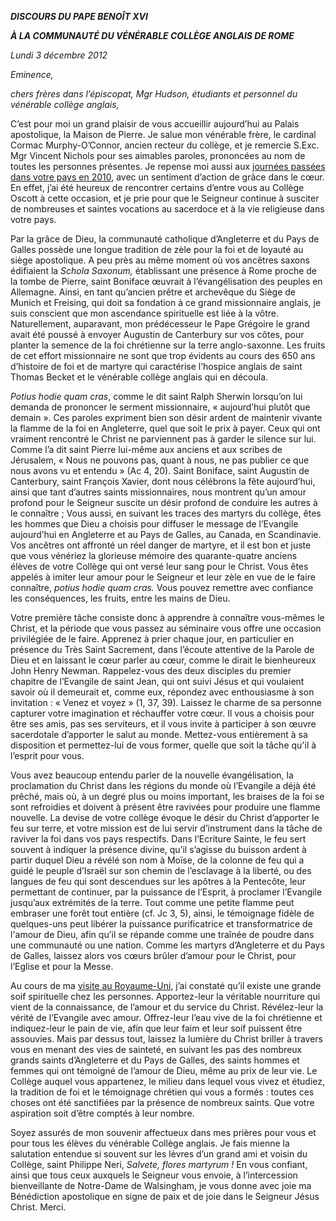 ***DISCOURS DU PAPE BENOÎT XVI***

***À LA COMMUNAUTÉ DU VÉNÉRABLE COLLÈGE ANGLAIS DE ROME***

*Lundi 3 décembre 2012*

*Eminence,*

*chers frères dans l’épiscopat,* *Mgr Hudson,* *étudiants et personnel du vénérable collège anglais,*

C’est pour moi un grand plaisir de vous accueillir aujourd’hui au Palais apostolique, la Maison de Pierre. Je salue mon vénérable frère, le cardinal Cormac Murphy-O’Connor, ancien recteur du collège, et je remercie S.Exc. Mgr Vincent Nichols pour ses aimables paroles, prononcées au nom de toutes les personnes présentes. Je repense moi aussi aux [journées passées dans votre pays en 2010](/content/benedict-xvi/fr/travels/2010/index_regno-unito.html), avec un sentiment d’action de grâce dans le cœur. En effet, j’ai été heureux de rencontrer certains d’entre vous au Collège Oscott à cette occasion, et je prie pour que le Seigneur continue à susciter de nombreuses et saintes vocations au sacerdoce et à la vie religieuse dans votre pays.

Par la grâce de Dieu, la communauté catholique d’Angleterre et du Pays de Galles possède une longue tradition de zèle pour la foi et de loyauté au siège apostolique. A peu près au même moment où vos ancêtres saxons édifiaient la *Schola Saxonum,* établissant une présence à Rome proche de la tombe de Pierre, saint Boniface œuvrait à l’évangélisation des peuples en Allemagne. Ainsi, en tant qu’ancien prêtre et archevêque du Siège de Munich et Freising, qui doit sa fondation à ce grand missionnaire anglais, je suis conscient que mon ascendance spirituelle est liée à la vôtre. Naturellement, auparavant, mon prédécesseur le Pape Grégoire le grand avait été poussé à envoyer Augustin de Canterbury sur vos côtes, pour planter la semence de la foi chrétienne sur la terre anglo-saxonne. Les fruits de cet effort missionnaire ne sont que trop évidents au cours des 650 ans d’histoire de foi et de martyre qui caractérise l’hospice anglais de saint Thomas Becket et le vénérable collège anglais qui en découla.

*Potius hodie quam cras*, comme le dit saint Ralph Sherwin lorsqu’on lui demanda de prononcer le serment missionnaire, « aujourd’hui plutôt que demain ». Ces paroles expriment bien son désir ardent de maintenir vivante la flamme de la foi en Angleterre, quel que soit le prix à payer. Ceux qui ont vraiment rencontré le Christ ne parviennent pas à garder le silence sur lui. Comme l’a dit saint Pierre lui-même aux anciens et aux scribes de Jérusalem, « Nous ne pouvons pas, quant à nous, ne pas publier ce que nous avons vu et entendu » (Ac 4, 20). Saint Boniface, saint Augustin de Canterbury, saint François Xavier, dont nous célébrons la fête aujourd’hui, ainsi que tant d’autres saints missionnaires, nous montrent qu’un amour profond pour le Seigneur suscite un désir profond de conduire les autres à le connaître ; Vous aussi, en suivant les traces des martyrs du collège, êtes les hommes que Dieu a choisis pour diffuser le message de l’Evangile aujourd’hui en Angleterre et au Pays de Galles, au Canada, en Scandinavie. Vos ancêtres ont affronté un réel danger de martyre, et il est bon et juste que vous vénériez la glorieuse mémoire des quarante-quatre anciens élèves de votre Collège qui ont versé leur sang pour le Christ. Vous êtes appelés à imiter leur amour pour le Seigneur et leur zèle en vue de le faire connaître, *potius hodie quam cras.* Vous pouvez remettre avec confiance les conséquences, les fruits, entre les mains de Dieu.

Votre première tâche consiste donc à apprendre à connaître vous-mêmes le Christ, et la période que vous passez au séminaire vous offre une occasion privilégiée de le faire. Apprenez à prier chaque jour, en particulier en présence du Très Saint Sacrement, dans l’écoute attentive de la Parole de Dieu et en laissant le cœur parler au cœur, comme le dirait le bienheureux John Henry Newman. Rappelez-vous des deux disciples du premier chapitre de l’Evangile de saint Jean, qui ont suivi Jésus et qui voulaient savoir où il demeurait et, comme eux, répondez avec enthousiasme à son invitation : « Venez et voyez » (1, 37, 39). Laissez le charme de sa personne capturer votre imagination et réchauffer votre cœur. Il vous a choisis pour être ses amis, pas ses serviteurs, et il vous invite à participer à son œuvre sacerdotale d’apporter le salut au monde. Mettez-vous entièrement à sa disposition et permettez-lui de vous former, quelle que soit la tâche qu'il à l’esprit pour vous.

Vous avez beaucoup entendu parler de la nouvelle évangélisation, la proclamation du Christ dans les régions du monde où l’Evangile a déjà été prêché, mais où, à un degré plus ou moins important, les braises de la foi se sont refroidies et doivent à présent être ravivées pour produire une flamme nouvelle. La devise de votre collège évoque le désir du Christ d’apporter le feu sur terre, et votre mission est de lui servir d’instrument dans la tâche de raviver la foi dans vos pays respectifs. Dans l’Ecriture Sainte, le feu sert souvent à indiquer la présence divine, qu’il s’agisse du buisson ardent à partir duquel Dieu a révélé son nom à Moïse, de la colonne de feu qui a guidé le peuple d’Israël sur son chemin de l’esclavage à la liberté, ou des langues de feu qui sont descendues sur les apôtres à la Pentecôte, leur permettant de continuer, par la puissance de l’Esprit, à proclamer l’Evangile jusqu’aux extrémités de la terre. Tout comme une petite flamme peut embraser une forêt tout entière (cf. Jc 3, 5), ainsi, le témoignage fidèle de quelques-uns peut libérer la puissance purificatrice et transformatrice de l'amour de Dieu, afin qu’il se répande comme une traînée de poudre dans une communauté ou une nation. Comme les martyrs d’Angleterre et du Pays de Galles, laissez alors vos cœurs brûler d’amour pour le Christ, pour l’Eglise et pour la Messe.

Au cours de ma [visite au Royaume-Uni](/content/benedict-xvi/fr/travels/2010/index_regno-unito.html), j’ai constaté qu’il existe une grande soif spirituelle chez les personnes. Apportez-leur la véritable nourriture qui vient de la connaissance, de l’amour et du service du Christ. Révélez-leur la vérité de l’Evangile avec amour. Offrez-leur l’eau vive de la foi chrétienne et indiquez-leur le pain de vie, afin que leur faim et leur soif puissent être assouvies. Mais par dessus tout, laissez la lumière du Christ briller à travers vous en menant des vies de sainteté, en suivant les pas des nombreux grands saints d’Angleterre et du Pays de Galles, des saints hommes et femmes qui ont témoigné de l’amour de Dieu, même au prix de leur vie. Le Collège auquel vous appartenez, le milieu dans lequel vous vivez et étudiez, la tradition de foi et le témoignage chrétien qui vous a formés : toutes ces choses ont été sanctifiées par la présence de nombreux saints. Que votre aspiration soit d’être comptés à leur nombre.

Soyez assurés de mon souvenir affectueux dans mes prières pour vous et pour tous les élèves du vénérable Collège anglais. Je fais mienne la salutation entendue si souvent sur les lèvres d’un grand ami et voisin du Collège, saint Philippe Neri, *Salvete, flores martyrum !* En vous confiant, ainsi que tous ceux auxquels le Seigneur vous envoie, à l’intercession bienveillante de Notre-Dame de Walsingham, je vous donne avec joie ma Bénédiction apostolique en signe de paix et de joie dans le Seigneur Jésus Christ. Merci.